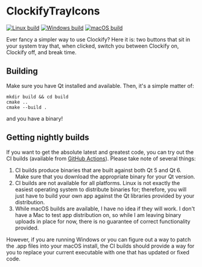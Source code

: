 # ClockifyTrayIcons

[![Linux build](https://github.com/ChristianLightServices/ClockifyTrayIcons/actions/workflows/linux-build.yml/badge.svg)](https://github.com/ChristianLightServices/ClockifyTrayIcons/actions/workflows/linux-build.yml) [![Windows build](https://github.com/ChristianLightServices/ClockifyTrayIcons/actions/workflows/windows-build.yml/badge.svg)](https://github.com/ChristianLightServices/ClockifyTrayIcons/actions/workflows/windows-build.yml) [![macOS build](https://github.com/ChristianLightServices/ClockifyTrayIcons/actions/workflows/macos-build.yml/badge.svg)](https://github.com/ChristianLightServices/ClockifyTrayIcons/actions/workflows/macos-build.yml)

Ever fancy a simpler way to use Clockify? Here it is: two buttons that sit in your system tray that, when clicked, switch you between Clockify on, Clockify off, and break time.

## Building

Make sure you have Qt installed and available. Then, it's a simple matter of:

```
mkdir build && cd build
cmake ..
cmake --build .
```

and you have a binary!

## Getting nightly builds

If you want to get the absolute latest and greatest code, you can try out the CI builds (available from [GitHub Actions](https://github.com/ChristianLightServices/ClockifyTrayIcons/actions/)). Please take note of several things:

1. CI builds produce binaries that are built against both Qt 5 and Qt 6. Make sure that you download the appropriate binary for your Qt version.
2. CI builds are not available for all platforms. Linux is not exactly the easiest operating system to distribute binaries for; therefore, you will just have to build your own app against the Qt libraries provided by your distribution.
3. While macOS builds are available, I have no idea if they will work. I don't have a Mac to test app distribution on, so while I am leaving binary uploads in place for now, there is no guarantee of correct functionality provided.

However, if you are running Windows or you can figure out a way to patch the .app files into your macOS install, the CI builds should provide a way for you to replace your current executable with one that has updated or fixed code.
